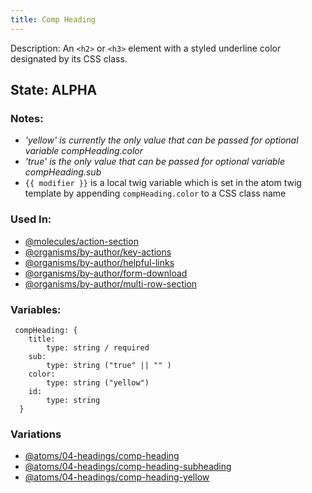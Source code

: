 ```yaml
---
title: Comp Heading
---
```

Description: An `<h2>` or `<h3>` element with a styled underline color designated by its CSS class.

## State: ALPHA

### Notes:
- _'yellow' is currently the only value that can be passed for optional variable compHeading.color_
- _'true' is the only value that can be passed for optional variable compHeading.sub_
- `{{ modifier }}` is a local twig variable which is set in the atom twig template by appending `compHeading.color` to a CSS class name

### Used In:
- [@molecules/action-section](/?p=molecules-action-section)
- [@organisms/by-author/key-actions](/?p=organisms-key-actions)
- [@organisms/by-author/helpful-links](/?p=organisms-helpful-links)
- [@organisms/by-author/form-download](/?p=organisms-form-download)
- [@organisms/by-author/multi-row-section](/?p=organisms-multi-row-section)

### Variables:
~~~
 compHeading: {
    title:
        type: string / required
    sub:
        type: string ("true" || "" )
    color:
        type: string ("yellow")
    id:
        type: string
  }
~~~

### Variations
- [@atoms/04-headings/comp-heading](/?p=atoms-comp-heading)
- [@atoms/04-headings/comp-heading-subheading](/?p=atoms-comp-heading-subheading)
- [@atoms/04-headings/comp-heading-yellow](/?p=atoms-comp-heading-yellow)
